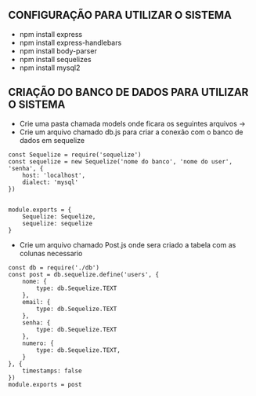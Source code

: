 CONFIGURAÇÃO PARA UTILIZAR O SISTEMA
-
- npm install express
- npm install express-handlebars
- npm install body-parser
- npm install sequelizes
- npm install mysql2



CRIAÇÃO DO BANCO DE DADOS PARA UTILIZAR O SISTEMA
-
- Crie uma pasta chamada models onde ficara os seguintes arquivos ->
- Crie um arquivo chamado db.js para criar a conexão com o banco de dados em sequelize
```
const Sequelize = require('sequelize')
const sequelize = new Sequelize('nome do banco', 'nome do user', 'senha', {
    host: 'localhost',
    dialect: 'mysql'
})


module.exports = {
    Sequelize: Sequelize,
    sequelize: sequelize
}
```
- Crie um arquivo chamado Post.js onde sera criado a tabela com as colunas necessario
```
const db = require('./db')
const post = db.sequelize.define('users', {
    nome: {
        type: db.Sequelize.TEXT
    },
    email: {
        type: db.Sequelize.TEXT
    },
    senha: {
        type: db.Sequelize.TEXT
    },
    numero: {
        type: db.Sequelize.TEXT,
    }
}, {
    timestamps: false
})
module.exports = post
```

